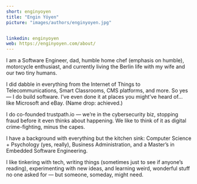 ```yaml
---
short: enginyoyen
title: "Engin Yöyen"
picture: "images/authors/enginyoyen.jpg"


linkedin: enginyoyen
web: https://enginyoyen.com/about/
---
```


I am
a Software Engineer, dad, humble home chef (emphasis on humble), motorcycle enthusiast, and currently living the Berlin life with my wife and our two tiny humans.

I did
dabble in everything from the Internet of Things to Telecommunications, Smart Classrooms, CMS platforms, and more. So yes — I do build software. I’ve even done it at places you might’ve heard of… like Microsoft and eBay. (Name drop: achieved.)

I do
co-founded trustpath.io — we’re in the cybersecurity biz, stopping fraud before it even thinks about happening. We like to think of it as digital crime-fighting, minus the capes.

I have
a background with everything but the kitchen sink: Computer Science + Psychology (yes, really), Business Administration, and a Master’s in Embedded Software Engineering.

I like
tinkering with tech, writing things (sometimes just to see if anyone’s reading), experimenting with new ideas, and learning weird, wonderful stuff no one asked for — but someone, someday, might need.